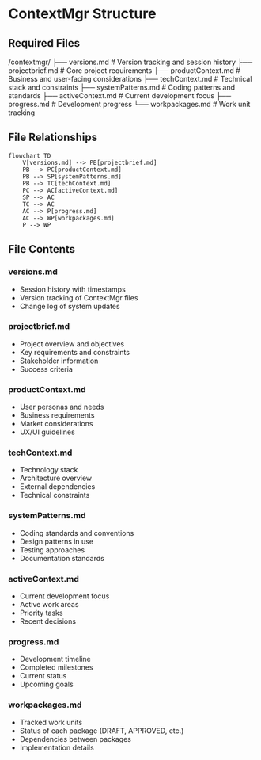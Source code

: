 # ContextMgr Structure

## Required Files

/contextmgr/
├── versions.md            # Version tracking and session history
├── projectbrief.md        # Core project requirements
├── productContext.md      # Business and user-facing considerations
├── techContext.md         # Technical stack and constraints
├── systemPatterns.md      # Coding patterns and standards
├── activeContext.md       # Current development focus
├── progress.md            # Development progress
└── workpackages.md        # Work unit tracking

## File Relationships

```mermaid
flowchart TD
    V[versions.md] --> PB[projectbrief.md]
    PB --> PC[productContext.md]
    PB --> SP[systemPatterns.md]
    PB --> TC[techContext.md]
    PC --> AC[activeContext.md]
    SP --> AC
    TC --> AC
    AC --> P[progress.md]
    AC --> WP[workpackages.md]
    P --> WP
```

## File Contents

### versions.md
- Session history with timestamps
- Version tracking of ContextMgr files
- Change log of system updates

### projectbrief.md
- Project overview and objectives
- Key requirements and constraints
- Stakeholder information
- Success criteria

### productContext.md
- User personas and needs
- Business requirements
- Market considerations
- UX/UI guidelines

### techContext.md
- Technology stack
- Architecture overview
- External dependencies
- Technical constraints

### systemPatterns.md
- Coding standards and conventions
- Design patterns in use
- Testing approaches
- Documentation standards

### activeContext.md
- Current development focus
- Active work areas
- Priority tasks
- Recent decisions

### progress.md
- Development timeline
- Completed milestones
- Current status
- Upcoming goals

### workpackages.md
- Tracked work units
- Status of each package (DRAFT, APPROVED, etc.)
- Dependencies between packages
- Implementation details
